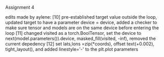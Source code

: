 Assignment 4

edits made by aylene:
[10] pre-established target value outside the loop, updated target to have a parameter device = device, added a checker to make sure tensor and models are on the same device before entering the loop
[11] changed visited as a torch.BoolTensor, set the device to next(model.parameters()).device, masked_fill(visited, -inf), removed the current depedency
[12] set lats,lons =zip(*coords), offset text(+0.002), tight_layout(), and added linestyle='-' to the plt.plot parameters
